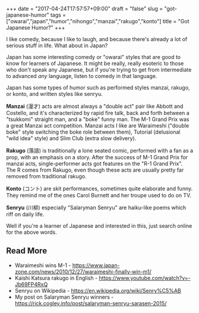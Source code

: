 +++
date = "2017-04-24T17:57:57+09:00"
draft = "false"
slug = "got-japanese-humor"
tags = ["owarai","japan","humor","nihongo","manzai","rakugo","konto"]
title = "Got Japanese Humor?"
+++

I like comedy, because I like to laugh, and because there's already a lot of serious stuff in life. What about in Japan? 

<!--more-->

Japan has some interesting comedy or "owarai" styles that are good to know for learners of Japanese. It might be really, really esoteric to those who don't speak any Japanese, but if you're trying to get from intermediate to advanced _any_ language, listen to comedy in that language.  

Japan has some types of humor such as performed styles manzai, rakugo, or konto, and written styles like senryu. 

**Manzai** (漫才) acts are almost always a "double act" pair like Abbott and Costello, and it's characterized by rapid fire talk, back and forth between a "tsukkomi" straight man, and a "boke" funny man. The M-1 Grand Prix was a great Manzai act competition. Manzai acts I like are Waraimeshi ("double boke" style switching the boke role between them), Tutorial (delusional "wild idea" style) and Slim Club (extra slow delivery).

**Rakugo** (落語) is traditionally a lone seated comic, performed with a fan as a prop, with an emphasis on a story. After the success of M-1 Grand Prix for manzai acts, single-performer acts got features on the "R-1 Grand Prix". The R comes from Rakugo, even though these acts are usually pretty far removed from traditional rakugo. 

**Konto** (コント) are skit performances, sometimes quite elaborate and funny. They remind me of the ones Carol Burnett and her troupe used to do on TV. 

**Senryu** (川柳) especially "Salaryman Senryu" are haiku-like poems which riff on daily life. 

Well if you're a learner of Japanese and interested in this, just search online for the above words.  

## Read More

* Waraimeshi wins M-1 - https://www.japan-zone.com/news/2010/12/27/waraimeshi-finally-win-m1/
* Kaishi Katsura rakugo in English - https://www.youtube.com/watch?v=-Jb69FP4RxQ
* Senryu on Wikipedia - https://en.wikipedia.org/wiki/Senry%C5%AB
* My post on Salaryman Senryu winners - https://rick.cogley.info/post/salaryman-senryu-sarasen-2015/



